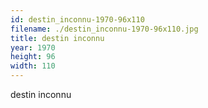 ```yaml
---
id: destin_inconnu-1970-96x110
filename: ./destin_inconnu-1970-96x110.jpg
title: destin inconnu
year: 1970
height: 96
width: 110
---
```


destin inconnu